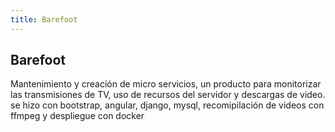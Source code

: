 ```yaml
---
title: Barefoot
---
```


## Barefoot

Mantenimiento y creación de micro servicios, un producto para monitorizar las transmisiones de TV, uso de recursos del servidor y descargas de video. se hizo con bootstrap, angular, django, mysql, recomipilación de videos con ffmpeg y despliegue con docker
